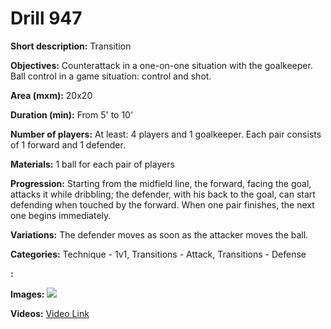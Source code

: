 # Drill 947

**Short description:**
Transition

**Objectives:**
Counterattack in a one-on-one situation with the goalkeeper. Ball control in a game situation: control and shot.

**Area (mxm):**
20x20

**Duration (min):**
From 5' to 10'

**Number of players:**
At least: 4 players and 1 goalkeeper. Each pair consists of 1 forward and 1 defender.

**Materials:**
1 ball for each pair of players

**Progression:**
Starting from the midfield line, the forward, facing the goal, attacks it while dribbling; the defender, with his back to the goal, can start defending when touched by the forward. When one pair finishes, the next one begins immediately.

**Variations:**
The defender moves as soon as the attacker moves the ball.

**Categories:**
Technique - 1v1, Transitions - Attack, Transitions - Defense

**:**


**Images:**
![](https://www.coachingfutsal.com/\images\cc392648dc87ef7387a104739fec4e01946654d3a1bfdcfbe00740625b5da975c614306fd536b46cac66af8c80f09bbb2986b5fa366e4f80ad34ff92ddca965450af5a7dc0b4e.jpg)

**Videos:**
[Video Link](https://www.youtube.com/embed/IZVSOtboMzU)

